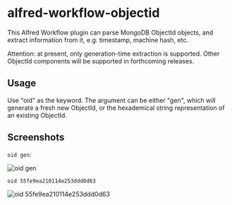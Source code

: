 # alfred-workflow-objectid

This Alfred Workflow plugin can parse MongoDB ObjectId objects, and extract information from it, e.g. timestamp, machine hash, etc. 

Attention: at present, only generation-time extraction is supported. Other ObjectId components will be supported in forthcoming releases.

## Usage

Use "oid" as the keyword. The argument can be either "gen", which will generate a fresh new ObjectId, or the hexademical string representation of an existing ObjectId.

## Screenshots

`oid gen`:

![oid gen](https://camo.githubusercontent.com/284b587223d8819d28ac672545896fd78c08f896/687474703a2f2f37616634696b2e636f6d312e7a302e676c622e636c6f7564646e2e636f6d2f616c667265642f6f69642d67656e2e706e673f696d61676556696577322f322f772f363030)

`oid 55fe9ea210114e253ddd0d63`

![oid 55fe9ea210114e253ddd0d63](https://camo.githubusercontent.com/da9ea94c54d7722ee844240cad09d5ae920cf951/687474703a2f2f37616634696b2e636f6d312e7a302e676c622e636c6f7564646e2e636f6d2f616c667265642f6f69642d7061727365722e706e673f696d61676556696577322f322f772f363030)


